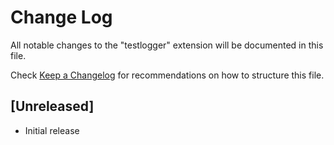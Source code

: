 # Change Log

All notable changes to the "testlogger" extension will be documented in this file.

Check [Keep a Changelog](http://keepachangelog.com/) for recommendations on how to structure this file.

## [Unreleased]

- Initial release